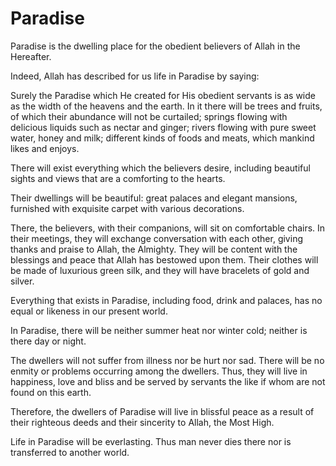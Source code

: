 Paradise
========

Paradise is the dwelling place for the obedient believers of Allah in
the Hereafter.

Indeed, Allah has described for us life in Paradise by saying:

Surely the Paradise which He created for His obedient servants is as
wide as the width of the heavens and the earth. In it there will be
trees and fruits, of which their abundance will not be curtailed;
springs flowing with delicious liquids such as nectar and ginger; rivers
flowing with pure sweet water, honey and milk; different kinds of foods
and meats, which mankind likes and enjoys.

There will exist everything which the believers desire, including
beautiful sights and views that are a comforting to the hearts.

Their dwellings will be beautiful: great palaces and elegant mansions,
furnished with exquisite carpet with various decorations.

There, the believers, with their companions, will sit on comfortable
chairs. In their meetings, they will exchange conversation with each
other, giving thanks and praise to Allah, the Almighty. They will be
content with the blessings and peace that Allah has bestowed upon them.
Their clothes will be made of luxurious green silk, and they will have
bracelets of gold and silver.

Everything that exists in Paradise, including food, drink and palaces,
has no equal or likeness in our present world.

In Paradise, there will be neither summer heat nor winter cold; neither
is there day or night.

The dwellers will not suffer from illness nor be hurt nor sad. There
will be no enmity or problems occurring among the dwellers. Thus, they
will live in happiness, love and bliss and be served by servants the
like if whom are not found on this earth.

Therefore, the dwellers of Paradise will live in blissful peace as a
result of their righteous deeds and their sincerity to Allah, the Most
High.

Life in Paradise will be everlasting. Thus man never dies there nor is
transferred to another world.


